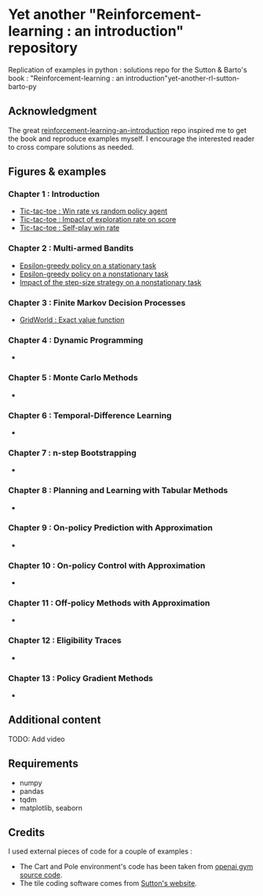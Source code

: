 # Yet another "Reinforcement-learning : an introduction" repository

Replication of examples in python : solutions repo for the Sutton & Barto's book : "Reinforcement-learning : an introduction"yet-another-rl-sutton-barto-py

## Acknowledgment
The great [reinforcement-learning-an-introduction](https://github.com/ShangtongZhang/reinforcement-learning-an-introduction) repo inspired me to get the book and reproduce examples myself.
I encourage the interested reader to cross compare solutions as needed.

## Figures & examples

### Chapter 1 : Introduction
* [Tic-tac-toe : Win rate vs random policy agent](https://raw.githubusercontent.com/Johann-Huber/yet-another-rl-sutton-barto-py/master/chap01-Tictactoe_greedy_temporal_learning/figures/play_against_random_opponent_win_rate.png?token=AKN4L7JEGEPQKGFW6P5E6P3ANHTRI)
* [Tic-tac-toe : Impact of exploration rate on score](https://raw.githubusercontent.com/Johann-Huber/yet-another-rl-sutton-barto-py/master/chap01-Tictactoe_greedy_temporal_learning/figures/score_wrt_exploration_rate.png?token=AKN4L7P2HSEKESZO4SP4EA3ANHTRK)
* [Tic-tac-toe : Self-play win rate](https://raw.githubusercontent.com/Johann-Huber/yet-another-rl-sutton-barto-py/master/chap01-Tictactoe_greedy_temporal_learning/figures/self_play_win_rate.png?token=AKN4L7LMHLGPPF5YHCREHH3ANHTRM)



### Chapter 2 : Multi-armed Bandits
* [Epsilon-greedy policy on a stationary task](https://raw.githubusercontent.com/Johann-Huber/yet-another-rl-sutton-barto-py/master/chap02-bandit_problem/figures/rwds_epsilon_greedy_stationary.png?token=AKN4L7MDSTL7BDZ55Z25ZKLANHTWY)
* [Epsilon-greedy policy on a nonstationary task](https://raw.githubusercontent.com/Johann-Huber/yet-another-rl-sutton-barto-py/master/chap02-bandit_problem/figures/rwds_epsilon_greedy_nonstationary.png?token=AKN4L7LPIR6KO6TGJYCIKU3ANHTWW)
* [Impact of the step-size strategy on a nonstationary task](https://raw.githubusercontent.com/Johann-Huber/yet-another-rl-sutton-barto-py/master/chap02-bandit_problem/figures/rwds_step_size_strategies_nonstationnary.png?token=AKN4L7JSTQKZYPRUXBTWC3TANHTW2)



### Chapter 3 : Finite Markov Decision Processes
* [GridWorld : Exact value function](https://raw.githubusercontent.com/Johann-Huber/yet-another-rl-sutton-barto-py/master/chap03-finite_MDP/figures/gridworld_exact_value_function.png?token=AKN4L7OHZGQLYCHSBRGT53TANHTZK)


### Chapter 4 : Dynamic Programming
* []()


### Chapter 5 : Monte Carlo Methods
* []()

### Chapter 6 : Temporal-Difference Learning
* []()

### Chapter 7 : n-step Bootstrapping
* []()

### Chapter 8 : Planning and Learning with Tabular Methods
* []()

### Chapter 9 : On-policy Prediction with Approximation
* []()

### Chapter 10 : On-policy Control with Approximation
* []()

### Chapter 11 : Off-policy Methods with Approximation
* []()

### Chapter 12 : Eligibility Traces
* []()

### Chapter 13 : Policy Gradient Methods
* []()

## Additional content

TODO: Add video


## Requirements
* numpy
* pandas
* tqdm
* matplotlib, seaborn

## Credits
I used external pieces of code for a couple of examples :
* The Cart and Pole environment's code has been taken from [openai gym source code](https://github.com/openai/gym/blob/master/gym/envs/classic_control/cartpole.py#L14).
* The tile coding software comes from [Sutton's website](http://www.incompleteideas.net/tiles/tiles3.html).

